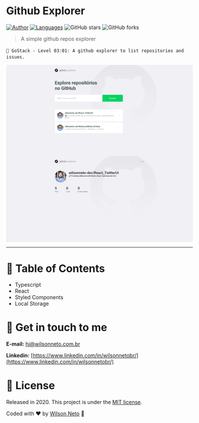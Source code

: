 # Github Explorer


[![Author](https://img.shields.io/badge/author-WilsonNetoDev-AD1256?style=flat-square)](https://github.com/wilsonneto-dev)
[![Languages](https://img.shields.io/github/languages/count/wilsonneto-dev/GoStack_0301_GithubExplorer?color=%23AD1256&style=flat-square)](#)
![GitHub stars](https://img.shields.io/github/stars/wilsonneto-dev/GoStack_0301_GithubExplorer?style=flat-square)
![GitHub forks](https://img.shields.io/github/forks/wilsonneto-dev/GoStack_0301_GithubExplorer?style=flat-square)

> A simple github repos explorer

`🚀 GoStack - Level 03:01: A github explorer to list repositories and issues.`

<p align="center">
  <img align="center" src="/.github/imgs/home.png" alt="Twitter Clone" width="750" border="0">
  <img align="center" src="/.github/imgs/details.png" alt="Twitter Clone" width="750" border="0">
</p>

---

# :pushpin: Table of Contents

* Typescript
* React
* Styled Components
* Local Storage


# :postbox: Get in touch to me

**E-mail:** hi@wilsonneto.com.br

**Linkedin:** [https://www.linkedin.com/in/wilsonnetobr/](https://www.linkedin.com/in/wilsonnetobr/)

# :closed_book: License

Released in 2020.
This project is under the [MIT license](https://opensource.org/licenses/MIT).

Coded with :heart: by [Wilson Neto](https://github.com/wilsonneto-dev) 🚀
